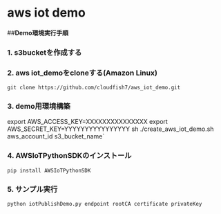 # aws iot demo

##**Demo環境実行手順**

### **1.** s3bucketを作成する

### **2.** aws iot_demoをcloneする(Amazon Linux)
`git clone https://github.com/cloudfish7/aws_iot_demo.git`

### **3.** demo用環境構築
export AWS_ACCESS_KEY=XXXXXXXXXXXXXXX
export AWS_SECRET_KEY=YYYYYYYYYYYYYYYY
sh ./create_aws_iot_demo.sh aws_account_id s3_bucket_name`

### **4.** AWSIoTPythonSDKのインストール
`pip install AWSIoTPythonSDK` 

### **5.** サンプル実行
`python iotPublishDemo.py endpoint rootCA certificate privateKey`

